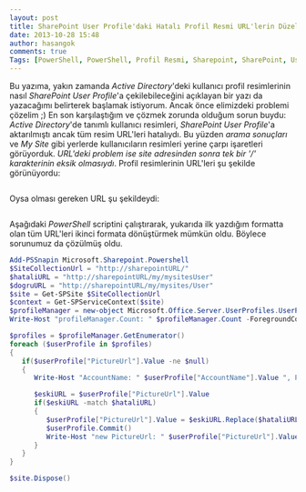 ```yaml
---
layout: post
title: SharePoint User Profile'daki Hatalı Profil Resmi URL'lerin Düzeltilmesi
date: 2013-10-28 15:48
author: hasangok
comments: true
Tags: [PowerShell, PowerShell, Profil Resmi, Sharepoint, SharePoint, User Profile]
---
```

Bu yazıma, yakın zamanda *Active Directory*'deki kullanıcı profil resimlerinin nasıl *SharePoint User Profile*'a çekilebileceğini açıklayan bir yazı da yazacağımı belirterek başlamak istiyorum. Ancak önce elimizdeki problemi çözelim ;)
En son karşılaştığım ve çözmek zorunda olduğum sorun buydu: *Active Directory*'de tanımlı kullanıcı resimleri, *SharePoint User Profile*'a aktarılmıştı ancak tüm resim URL'leri hatalıydı. Bu yüzden *arama sonuçları* ve *My Site* gibi yerlerde kullanıcıların resimleri yerine çarpı işaretleri görüyorduk. *URL'deki problem ise site adresinden sonra tek bir '/' karakterinin eksik olmasıydı*.
Profil resimlerinin URL'leri şu şekilde görünüyordu:

```http://sharepointURL/my/mysitesUser PhotosProfile Pictures/...
```
Oysa olması gereken URL şu şekildeydi:
```http://sharepointURL/my/mysites/User PhotosProfile Pictures/...
```
Aşağıdaki *PowerShell* scriptini çalıştırarak, yukarıda ilk yazdığım formatta olan tüm URL'leri ikinci formata dönüştürmek mümkün oldu. Böylece sorunumuz da çözülmüş oldu.
```powershell
Add-PSSnapin Microsoft.Sharepoint.Powershell 
$SiteCollectionUrl = "http://sharepointURL/"
$hataliURL = "http://sharepointURL/my/mysitesUser" 
$dogruURL = "http://sharepointURL/my/mysites/User" 
$site = Get-SPSite $SiteCollectionUrl
$context = Get-SPServiceContext($site) 
$profileManager = new-object Microsoft.Office.Server.UserProfiles.UserProfileManager($context) 
Write-Host "profileManager.Count: " $profileManager.Count -ForegroundColor Yellow;

$profiles = $profileManager.GetEnumerator()
foreach ($userProfile in $profiles)
{
   if($userProfile["PictureUrl"].Value -ne $null)
   {
      Write-Host "AccountName: " $userProfile["AccountName"].Value ", PictureUrl: " $userProfile["PictureUrl"].Value -ForegroundColor Yellow;

      $eskiURL = $userProfile["PictureUrl"].Value
      if($eskiURL -match $hataliURL)
      {
         $userProfile["PictureUrl"].Value = $eskiURL.Replace($hataliURL, $dogruURL)
         $userProfile.Commit()
         Write-Host "new PictureUrl: " $userProfile["PictureUrl"].Value -ForegroundColor Yellow;
      }
   }
}

$site.Dispose()
```